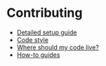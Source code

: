 # Contributing

- [Detailed setup guide](./detailed-setup-guide.md)
- [Code style](./code-style.md)
- [Where should my code live?](./where-should-my-code-live.md)
- [How-to guides](./how-to.md)
